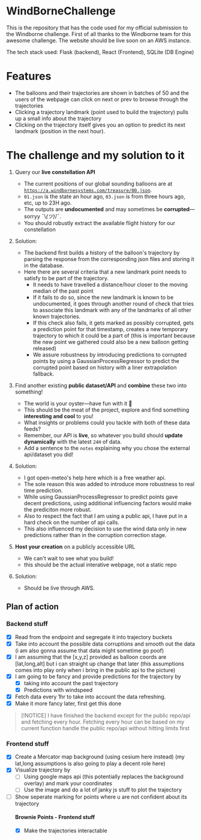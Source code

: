 # WindBorneChallenge

This is the repository that has the code used for my official submission to the Windborne challenge. First of all thanks to the Windborne team for this awesome challenge. The website should be live soon on an AWS instance.

The tech stack used: Flask (backend), React (Frontend), SQLite (DB Engine)

# Features
 - The balloons and their trajectories are shown in batches of 50 and the users of the webpage can click on next or prev to browse through the trajectories
 - Clicking a trajectory landmark (point used to build the trajectory) pulls up a small info about the trajectory
 - Clicking on the trajectory itself gives you an option to predict its next landmark (position in the next hour).

 # The challenge and my solution to it
 1. Query our **live constellation API**
    - The current positions of our global sounding balloons are at [`https://a.windbornesystems.com/treasure/00.json`](https://a.windbornesystems.com/treasure/00.json).
    - `01.json` is the state an hour ago, `03.json` is from three hours ago, etc, up to 23H ago.
    - The outputs are **undocumented** and may sometimes be **corrupted**—sorryy ¯\\_(ツ)_/¯.
    - You should robustly extract the available flight history for our constellation

 1. Solution:
    - The backend first builds a history of the balloon's trajectory by parsing the response from the corresponding json files and storing it in the database.
    - Here there are several criteria that a new landmark point needs to satisfy to be part of the trajectory.
        - It needs to have travelled a distance/hour closer to the moving median of the past point
        - If it fails to do so, since the new landmark is known to be undocumented, it goes through another round of check that tries to associate this landmark with any of the landmarks of all other known trajectories.
        - If this check also fails, it gets marked as possibly corrupted, gets a prediction point for that timestamp, creates a new temporary trajectory to which it could be a part of (this is important because the new point we gathered could also be a new balloon getting released)
        - We assure robustness by introducing predictions to corrupted points by using a GaussianProcessRegressor to predict the corrupted point based on history with a liner extrapolation fallback. 

2. Find another existing **public dataset/API** and **combine** these two into something!
    - The world is your oyster—have fun with it 🤔
    - This should be the meat of the project, explore and find something **interesting and cool** to you!
    - What insights or problems could you tackle with both of these data feeds?
    - Remember, our API is **live**, so whatever you build should **update dynamically** with the latest `24H` of data.
    - Add a sentence to the `notes` explaining why you chose the external api/dataset you did!

2. Solution:
    - I got open-meteo's help here which is a free weather api. 
    - The sole reason this was added to introduce more robustness to real time prediction.
    - While using GaussianProcessRegressor to predict points gave decent predictions, using additional influencing factors would make the prediciton more robust.
    - Also to respect the fact that I am using a public api, I have put in a hard check on the number of api calls.
    - This also influenced my decision to use the wind data only in new predictions rather than in the corruption correction stage.

3. **Host your creation** on a publicly accessible URL
    - We can't wait to see what you build!
    - this should be the actual interative webpage, not a static repo

3. Solution:
    - Should be live through AWS.


## Plan of action
### Backend stuff
- [x] Read from the endpoint and segregate it into trajectory buckets
- [x] Take into account the possible data corruptions and smooth out the data (i am also gonna assume that data might sometime go poof)
- [x] I am assuming that the [x,y,z] provided as balloon coords are [lat,long,alt] but i can straight up change that later (this assumptions comes into play only when i bring in the public api to the picture)
- [x] I am going to be fancy and provide predictions for the trajectory by 
    - [x] taking into account the past trajectory
    - [x] Predictions with windspeed
- [x] Fetch data every 1hr to take into account the data refreshing.
- [x] Make it more fancy later, first get this done

>[!NOTICE]
> I have finished the backend except for the public repo/api and fetching every hour. 
> Fetching every hour can be based on my current function
> handle the public repo/api without hitting limits first

### Frontend stuff
- [x] Create a Mercator map background (using cesium here instead) (my lat,long assumptions is also going to play a decent role here)
- [x] Visualize trajectory by
    - [ ] Using google maps api (this potentially replaces the background overlay) and mark your coordinates
    - [ ] Use the image and do a lot of janky js stuff to plot the trajectory
- [ ] Show seperate marking for points where u are not confident about its trajectory
    #### Brownie Points - Frontend stuff
    - [x] Make the trajectories interactable






